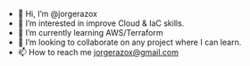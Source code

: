 - 👋 Hi, I’m @jorgerazox
- 👀 I’m interested in improve Cloud & IaC skills.
- 🌱 I’m currently learning AWS/Terraform
- 💞️ I’m looking to collaborate on any project where I can learn.
- 📫 How to reach me jorgerazox@gmail.com

<!---
jorgerazox/jorgerazox is a ✨ special ✨ repository because its `README.md` (this file) appears on your GitHub profile.
You can click the Preview link to take a look at your changes.
--->
